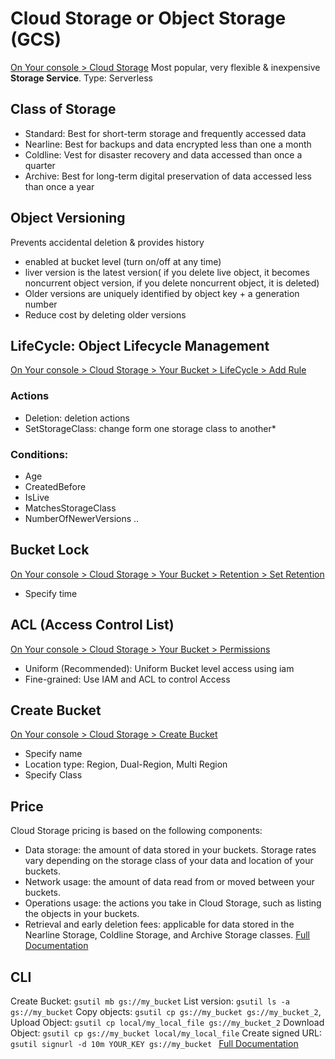 # Cloud Storage or Object Storage (GCS)
[On Your console > Cloud Storage](https://console.cloud.google.com/storage/browser)
Most popular, very flexible & inexpensive **Storage Service**. Type: Serverless
## Class of Storage
- Standard: Best for short-term storage and frequently accessed data
- Nearline: Best for backups and data encrypted less than one a month
- Coldline: Vest for disaster recovery and data accessed than once a quarter
- Archive: Best for long-term digital preservation of data accessed less than once a year
## Object Versioning
Prevents accidental deletion & provides history
- enabled at bucket level (turn on/off at any time)
- liver version is the latest version( if you delete live object, it becomes noncurrent object version, if you delete noncurrent object, it is deleted)
- Older versions are uniquely identified by object key + a generation number
- Reduce cost by deleting older versions
## LifeCycle: Object Lifecycle Management
[On Your console > Cloud Storage > Your Bucket > LifeCycle > Add Rule](https://console.cloud.google.com/storage/browser)
### Actions
- Deletion: deletion actions
- SetStorageClass: change form one storage class to another*
### Conditions:
- Age
- CreatedBefore
- IsLive
- MatchesStorageClass
- NumberOfNewerVersions
..
## Bucket Lock
[On Your console > Cloud Storage > Your Bucket > Retention > Set Retention](https://console.cloud.google.com/storage/browser)
- Specify time
## ACL (Access Control List)
[On Your console > Cloud Storage > Your Bucket > Permissions](https://console.cloud.google.com/storage/browser)
- Uniform (Recommended): Uniform Bucket level access using iam
- Fine-grained: Use IAM and ACL to control Access
## Create Bucket
[On Your console > Cloud Storage > Create Bucket](https://console.cloud.google.com/storage/create-bucket)
- Specify name
- Location type: Region, Dual-Region, Multi Region
- Specify Class
## Price
Cloud Storage pricing is based on the following components:
- Data storage: the amount of data stored in your buckets. Storage rates vary depending on the storage class of your data and location of your buckets.
- Network usage: the amount of data read from or moved between your buckets.
- Operations usage: the actions you take in Cloud Storage, such as listing the objects in your buckets.
- Retrieval and early deletion fees: applicable for data stored in the Nearline Storage, Coldline Storage, and Archive Storage classes.
[Full Documentation](https://cloud.google.com/storage/pricing)
## CLI
Create Bucket: `gsutil mb gs://my_bucket`
List version: `gsutil ls -a gs://my_bucket`
Copy objects: `gsutil cp gs://my_bucket gs://my_bucket_2`,
Upload Object: `gsutil cp local/my_local_file gs://my_bucket_2`
Download Object: `gsutil cp gs://my_bucket local/my_local_file`
Create signed URL: `gsutil signurl -d 10m YOUR_KEY gs://my_bucket `
[Full Documentation](https://cloud.google.com/storage/docs/gsutil)